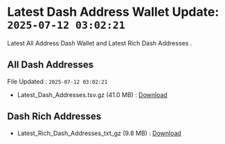 # Latest Dash Address Wallet Update: `2025-07-12 03:02:21`

Latest All Address Dash Wallet and Latest Rich Dash Addresses .

## All Dash Addresses

File Updated : `2025-07-12 03:02:21`

- Latest_Dash_Addresses.tsv.gz (41.0 MB) : [Download](https://github.com/Pymmdrza/Rich-Address-Wallet/releases/tag/Dash)

## Dash Rich Addresses

- Latest_Rich_Dash_Addresses_txt_gz (9.8 MB) : [Download](https://github.com/Pymmdrza/Rich-Address-Wallet/releases/tag/Dash)
